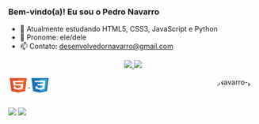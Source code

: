 ### Bem-vindo(a)! Eu sou o Pedro Navarro

- 📝 Atualmente estudando HTML5, CSS3, JavaScript e Python
- 🐉 Pronome: ele/dele
- 📫 Contato: desenvolvedornavarro@gmail.com

<div align="center">
  <a href="https://github.com/devnavarro">
  <img width="42%" src="https://github-readme-stats.vercel.app/api?username=devnavarro&show_icons=true&theme=codeSTACKr&include_all_commits=true&count_private=true"/>
  <img width="50%" src="https://github-readme-stats.vercel.app/api/top-langs/?username=devnavarro&layout=compact&langs_count=7&theme=codeSTACKr"/>
</div>

<div style="display: inline_block"><br>
  <img align="center" alt="Navarro-HTML" height="30" width="40" src="https://raw.githubusercontent.com/devicons/devicon/master/icons/html5/html5-original.svg">
  <img align="center" alt="Navarro-CSS" height="30" width="40" src="https://raw.githubusercontent.com/devicons/devicon/master/icons/css3/css3-original.svg">
  <img align="right" alt="Navarro-pic" height="150" style="border-radius:50px;" src="https://media.discordapp.net/attachments/832689819250589756/1053334241133477938/icon.jpg">
</div>

##

<div>
  <a href="https://www.instagram.com/pedropaulonavarro/" target="_blank"><img src="https://img.shields.io/badge/Instagram-E4405F?style=for-the-badge&logo=instagram&logoColor=white" target="_blank"></a>
  <a href = "mailto:desenvolvedornavarro@gmail.com
"><img src="https://img.shields.io/badge/-Gmail-%23333?style=for-the-badge&logo=gmail&logoColor=white" target="_blank"></a>
  </div>
